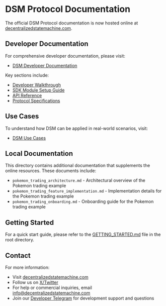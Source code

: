 # DSM Protocol Documentation

The official DSM Protocol documentation is now hosted online at [decentralizedstatemachine.com](https://decentralizedstatemachine.com).

## Developer Documentation

For comprehensive developer documentation, please visit:
- [DSM Developer Documentation](https://decentralizedstatemachine.com/devdocs/index.html)

Key sections include:
- [Developer Walkthrough](https://decentralizedstatemachine.com/devdocs/dsm_dev_walkthrough.html)
- [SDK Module Setup Guide](https://decentralizedstatemachine.com/devdocs/dsm_sdk_module_setup.html)
- [API Reference](https://decentralizedstatemachine.com/devdocs/dsm_dev_reference.html)
- [Protocol Specifications](https://decentralizedstatemachine.com/devdocs/dsm_protocol_specs.html)

## Use Cases

To understand how DSM can be applied in real-world scenarios, visit:
- [DSM Use Cases](https://decentralizedstatemachine.com/usecasedocs/index.html)

## Local Documentation

This directory contains additional documentation that supplements the online resources. These documents include:

- `pokemon_trading_architecture.md` - Architectural overview of the Pokemon trading example
- `pokemon_trading_feature_implementation.md` - Implementation details for the Pokemon trading example
- `pokemon_trading_onboarding.md` - Onboarding guide for the Pokemon trading example

## Getting Started

For a quick start guide, please refer to the [GETTING_STARTED.md](../GETTING_STARTED.md) file in the root directory.

## Contact

For more information:
- Visit [decentralizedstatemachine.com](https://decentralizedstatemachine.com)
- Follow us on [X/Twitter](https://x.com/state_machine_)
- For help or commercial inquiries, email [info@decentralizedstatemachine.com](mailto:info@decentralizedstatemachine.com)
- Join our [Developer Telegram](https://t.me/+agb3_DHBcCI5MTkx) for development support and questions
